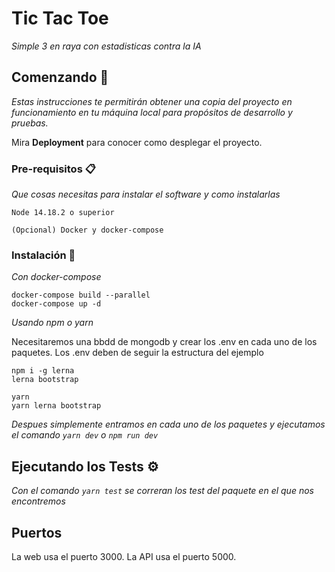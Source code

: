 # Tic Tac Toe

_Simple 3 en raya con estadisticas contra la IA_

## Comenzando 🚀

_Estas instrucciones te permitirán obtener una copia del proyecto en funcionamiento en tu máquina local para propósitos de desarrollo y pruebas._

Mira **Deployment** para conocer como desplegar el proyecto.

### Pre-requisitos 📋

_Que cosas necesitas para instalar el software y como instalarlas_

```
Node 14.18.2 o superior

(Opcional) Docker y docker-compose
```

### Instalación 🔧

_Con docker-compose_

```
docker-compose build --parallel
docker-compose up -d
```

_Usando npm o yarn_

Necesitaremos una bbdd de mongodb y crear los .env en cada uno de los paquetes.
Los .env deben de seguir la estructura del ejemplo

```
npm i -g lerna
lerna bootstrap
```

```
yarn
yarn lerna bootstrap
```

_Despues simplemente entramos en cada uno de los paquetes y ejecutamos el comando `yarn dev` o `npm run dev`_

## Ejecutando los Tests ⚙️

_Con el comando `yarn test` se correran los test del paquete en el que nos encontremos_

## Puertos

La web usa el puerto 3000.
La API usa el puerto 5000.
